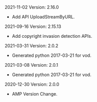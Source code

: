 2021-11-02 Version: 2.16.0
- Add API UploadStreamByURL.

2021-09-16 Version: 2.15.13
- Add copyright invasion detection APIs.

2021-03-31 Version: 2.0.2
- Generated python 2017-03-21 for vod.

2021-03-08 Version: 2.0.1
- Generated python 2017-03-21 for vod.

2020-12-30 Version: 2.0.0
- AMP Version Change.

